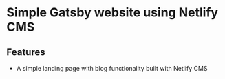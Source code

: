# Simple Gatsby website using  Netlify CMS 

## Features

- A simple landing page with blog functionality built with Netlify CMS



